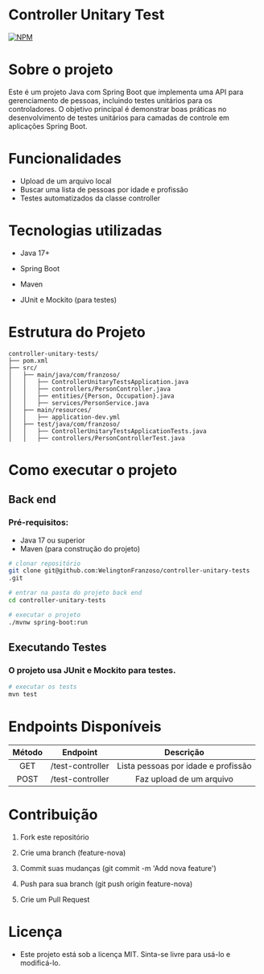 # Controller Unitary Test

[![NPM](https://img.shields.io/npm/l/react)](https://github.com/WelingtonFranzoso/controller-unitary-tests/blob/main/LICENSE) 


# Sobre o projeto

Este é um projeto Java com Spring Boot que implementa uma API para gerenciamento de pessoas, incluindo testes unitários para os controladores. O objetivo principal é demonstrar boas práticas no desenvolvimento de testes unitários para camadas de controle em aplicações Spring Boot.

# Funcionalidades

- Upload de um arquivo local
- Buscar uma  lista de pessoas por idade e profissão
- Testes automatizados da classe controller


# Tecnologias utilizadas

- Java 17+

- Spring Boot

- Maven

- JUnit e Mockito (para testes)

# Estrutura do Projeto
```
controller-unitary-tests/
├── pom.xml
├── src/
│   ├── main/java/com/franzoso/
│   │   ├── ControllerUnitaryTestsApplication.java
│   │   ├── controllers/PersonController.java
│   │   ├── entities/{Person, Occupation}.java
│   │   ├── services/PersonService.java
│   ├── main/resources/
│   │   ├── application-dev.yml
│   ├── test/java/com/franzoso/
│   │   ├── ControllerUnitaryTestsApplicationTests.java
│   │   ├── controllers/PersonControllerTest.java
```

# Como executar o projeto
## Back end
### Pré-requisitos: 
- Java 17 ou superior
- Maven (para construção do projeto)

```bash
# clonar repositório
git clone git@github.com:WelingtonFranzoso/controller-unitary-tests
.git

# entrar na pasta do projeto back end
cd controller-unitary-tests

# executar o projeto
./mvnw spring-boot:run
```

## Executando Testes

### O projeto usa JUnit e Mockito para testes.

```bash
# executar os tests
mvn test
```

# Endpoints Disponíveis

| Método | Endpoint         | Descrição                           |
|:------:|:----------------:|:-----------------------------------:|
| GET    | /test-controller | Lista pessoas por idade e profissão |
| POST   | /test-controller | Faz upload de um arquivo            |


# Contribuição

1. Fork este repositório

2. Crie uma branch (feature-nova)

3. Commit suas mudanças (git commit -m 'Add nova feature')

4. Push para sua branch (git push origin feature-nova)

5. Crie um Pull Request

# Licença

- Este projeto está sob a licença MIT. Sinta-se livre para usá-lo e modificá-lo.
